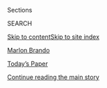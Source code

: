 <div id="app">

<div>

<div class="NYTAppHideMasthead css-zz1s19 e1suatyy0">

<div class="section css-ui9rw0 e1suatyy2">

<div class="css-11hrj97 er09x8g0">

<div class="css-6n7j50">

</div>

<span class="css-1dv1kvn">Sections</span>

<div class="css-10488qs">

<span class="css-1dv1kvn">SEARCH</span>

</div>

[Skip to content](#site-content)[Skip to site index](#site-index)

</div>

<div id="masthead-section-label" class="css-1fnb9ct eaxe0e00">

[Marlon
Brando](https://www.nytimes3xbfgragh.onion/topic/person/marlon-brando)

</div>

<div class="css-10698na e1huz5gh0">

</div>

</div>

<div id="masthead-bar-one" class="section hasLinks css-15hmgas e1csuq9d3">

<div class="css-uqyvli e1csuq9d0">

</div>

<div class="css-1uqjmks e1csuq9d1">

</div>

<div class="css-9e9ivx">

[](https://myaccount.nytimes3xbfgragh.onion/auth/login?response_type=cookie&client_id=vi)

</div>

<div class="css-1bvtpon e1csuq9d2">

[Today’s Paper](https://www.nytimes3xbfgragh.onion/section/todayspaper)

</div>

</div>

</div>

</div>

<div data-aria-hidden="false">

<div id="site-content" data-role="main">

<div class="css-1ffjgkm">

</div>

<div id="top-wrapper" class="css-15p45cc eaca97t0" type="top">

<div id="top-slug" class="css-19x0jxb eaca97t1" hidden="">

Advertisement

</div>

[Continue reading the main
story](#after-top)

<div class="ad top-wrapper" style="text-align:center;height:100%;display:block;min-height:90px">

<div id="top" class="place-ad" data-position="top" data-size-key="top">

</div>

</div>

<div id="after-top">

</div>

</div>

<div id="collection-Brando, Marlon" class="section css-15h4p1b e9abtgs0">

<div class="css-1j21atc e1svk9qx1">

<div class="css-fmiefx e1svk9qx2">

<div class="css-1hk7r2m eu54l5x0">

<div id="sponsor-wrapper" class="css-7a1pgi eaca97t0" type="sponsor" hidden="">

<div id="sponsor-slug" class="css-1l4mleb eaca97t1" hidden="">

Supported by

</div>

[Continue reading the main
story](#after-sponsor)

<div id="sponsor" class="ad sponsor-wrapper" style="text-align:left;height:100%;display:block">

</div>

<div id="after-sponsor">

</div>

</div>

</div>

### <span class="css-5xm8y ezz4tcd1">[Times Topics](/index.html)</span>

</div>

<div class="css-nfcc9b e1svk9qx3">

<div class="css-vl9dhg e1svk9qx5">

<div class="css-1nrhkj6 e1svk9qx6">

# Marlon Brando

<div class="follow-button-placeholder" data-collection-id="">

</div>

</div>

</div>

</div>

</div>

<div class="css-185go5a e1o5byef0">

<div class="css-15cbhtu">

  - [Latest](#stream-panel)
  - <span class="css-6n7j50">Search</span>
    <div class="control">
    <div class="label-container css-1dv1kvn">
    Search
    </div>
    <div class="css-wm4t3d">
    **<span id="clear-search-input" class="css-1dv1kvn">Clear this text
    input</span>
    </div>
    </div>
    <span class="css-1iovbfw"></span>

<div id="stream-panel" class="section css-8msx5b e1jz0cab1">

<div class="css-13mho3u">

1.  
    
    <div class="css-1cp3ece">
    
    <div class="css-1l4spti">
    
    [](/2019/07/11/style/marlon-brando-rolex-auction-apocalypse-now.html)
    
    <div class="css-79elbk">
    
    ![](https://static01.graylady3jvrrxbe.onion/images/2019/07/14/fashion/11Brandorolex-1/11Brandorolex-1-thumbWide.jpg?quality=75&auto=webp&disable=upscale)
    
    </div>
    
    ## Marlon Brando’s Rolex From ‘Apocalypse Now’ Resurfaces
    
    Considered a lost classic by watch buffs, the missing Rolex GMT was
    found in a family dresser. It will be auctioned this year.
    
    <div class="css-1nqbnmb ea5icrr0">
    
    By <span class="css-1n7hynb">Alex
    Williams</span>
    
    </div>
    
    </div>
    
    <div class="css-1lc2l26 e1xfvim33">
    
    </div>
    
    </div>

2.  
    
    <div class="css-1cp3ece">
    
    <div class="css-1l4spti">
    
    [](/2018/08/26/obituaries/jack-costanzo-musician-known-as-mr-bongo-dies-at-98.html)
    
    <div class="css-79elbk">
    
    ![](https://static01.graylady3jvrrxbe.onion/images/2018/08/27/obituaries/27COSTANZO-OBIT/23COSTANZO1-thumbWide.jpg?quality=75&auto=webp&disable=upscale)
    
    </div>
    
    ## Jack Costanzo, Musician Known as Mr. Bongo, Dies at 98
    
    He played with top bandleaders like Stan Kenton, as well as with
    celebrities like Marlon Brando, and helped fuel the Latin jazz
    genre.
    
    <div class="css-1nqbnmb ea5icrr0">
    
    By <span class="css-1n7hynb">Neil
    Genzlinger</span>
    
    </div>
    
    </div>
    
    <div class="css-1lc2l26 e1xfvim33">
    
    </div>
    
    </div>

3.  
    
    <div class="css-1cp3ece">
    
    <div class="css-1l4spti">
    
    [](/2017/12/27/world/europe/awards-refusals.html)
    
    <div class="css-79elbk">
    
    ![](https://static01.graylady3jvrrxbe.onion/images/2017/12/27/world/XXAWARDS-01/XXAWARDS-01-thumbWide.jpg?quality=75&auto=webp&disable=upscale)
    
    </div>
    
    ## Just Saying No: Luminaries Who Have Shunned Awards
    
    As the French chef Jérôme Brochot returns his Michelin star, here is
    a look at others who have turned down celebrated honors and awards.
    
    <div class="css-1nqbnmb ea5icrr0">
    
    By <span class="css-1n7hynb">Tess
    Felder</span>
    
    </div>
    
    </div>
    
    <div class="css-1lc2l26 e1xfvim33">
    
    </div>
    
    </div>

4.  
    
    <div class="css-1cp3ece">
    
    <div class="css-1l4spti">
    
    [](/2016/12/05/movies/revisted-last-tango-in-paris-rape-scene-causes-internet-outcry.html)
    
    <div class="css-79elbk">
    
    ![](https://static01.graylady3jvrrxbe.onion/images/2016/12/05/arts/06XP-TANGO/06XP-TANGO-thumbWide.jpg?quality=75&auto=webp&disable=upscale)
    
    </div>
    
    ## Revisited ‘Last Tango in Paris’ Rape Scene Causes Internet Outcry
    
    That the actress Maria Schneider was left in the dark about details
    of the infamous scene in Bernardo Bertolucci’s 1972 film has left
    many outraged.
    
    <div class="css-1nqbnmb ea5icrr0">
    
    By <span class="css-1n7hynb">Daniel
    Victor</span>
    
    </div>
    
    </div>
    
    <div class="css-1lc2l26 e1xfvim33">
    
    </div>
    
    </div>

5.  
    
    <div class="css-1cp3ece">
    
    <div class="css-1l4spti">
    
    [](/slideshow/2016/04/15/t-magazine/the-director-of-sing-street-on-his-favorite-movie-musicals.html)
    
    <div class="css-79elbk">
    
    ![](https://static01.graylady3jvrrxbe.onion/images/2016/04/15/t-magazine/15tmag-carney-slide-4LK9/15tmag-carney-slide-4LK9-thumbWide.jpg?quality=75&auto=webp&disable=upscale)
    
    </div>
    
    ## The Director of “Sing Street” on His Favorite Movie Musicals
    
    John Carney shares his picks, from “A Star is Born” to “Saturday
    Night
    Fever.”
    
    <div class="css-1nqbnmb ea5icrr0">
    
    </div>
    
    </div>
    
    <div class="css-1lc2l26 e1xfvim33">
    
    </div>
    
    </div>

6.  
    
    <div class="css-1cp3ece">
    
    <div class="css-1l4spti">
    
    [](/2016/01/07/movies/the-power-of-documentaries-on-the-oscar-trail.html)
    
    <div class="css-79elbk">
    
    ![](https://static01.graylady3jvrrxbe.onion/images/2016/01/07/arts/07CARPETBAGGER1/07CARPETBAGGER1-thumbWide.jpg?quality=75&auto=webp&disable=upscale)
    
    </div>
    
    ### <span class="css-m70j1g">The Carpetbagger</span>
    
    ## The Power of Documentaries on the Oscar Trail
    
    A win in this category, or even a nomination, can turn the spotlight
    on an injustice or a problem and inspire action.
    
    <div class="css-1nqbnmb ea5icrr0">
    
    By <span class="css-1n7hynb">Cara
    Buckley</span>
    
    </div>
    
    </div>
    
    <div class="css-1lc2l26 e1xfvim33">
    
    </div>
    
    </div>

7.  
    
    <div class="css-1cp3ece">
    
    <div class="css-1l4spti">
    
    [](/2015/08/26/movies/anna-kashfi-actress-who-was-brandos-first-wife-dies-at-80.html)
    
    <div class="css-79elbk">
    
    ![](https://static01.graylady3jvrrxbe.onion/images/2015/08/25/arts/25kashfi-obit-web/25kashfi-obit-web-thumbWide-v2.jpg?quality=75&auto=webp&disable=upscale)
    
    </div>
    
    ## Anna Kashfi, Actress Who Was Brando’s First Wife, Dies at 80
    
    Ms. Kashfi, whose background was much disputed, was married to
    Brando for just two years and was the mother of their son,
    Christian.
    
    <div class="css-1nqbnmb ea5icrr0">
    
    By <span class="css-1n7hynb">Bruce
    Weber</span>
    
    </div>
    
    </div>
    
    <div class="css-1lc2l26 e1xfvim33">
    
    </div>
    
    </div>

8.  
    
    <div class="css-1cp3ece">
    
    <div class="css-1l4spti">
    
    [](https://artsbeat.blogs.nytimes3xbfgragh.onion/2015/07/30/inside-the-floating-head-of-marlon-brando/)
    
    <div class="css-79elbk">
    
    ![](https://static01.graylady3jvrrxbe.onion/images/2015/07/28/multimedia/marlon-clip/marlon-clip-thumbWide.jpg?quality=75&auto=webp&disable=upscale)
    
    </div>
    
    ### <span class="css-m70j1g">ArtsBeat</span>
    
    ## Inside the Floating Head of Marlon Brando
    
    A look at the work that went into creating a 3-D animated version of
    Marlon Brando’s head in the documentary “Listen to Me Marlon.”
    
    <div class="css-1nqbnmb ea5icrr0">
    
    By <span class="css-1n7hynb">Mekado
    Murphy</span>
    
    </div>
    
    </div>
    
    <div class="css-1lc2l26 e1xfvim33">
    
    </div>
    
    </div>

9.  
    
    <div class="css-1cp3ece">
    
    <div class="css-1l4spti">
    
    [](/2015/07/30/arts/what-to-do-this-weekend.html)
    
    <div class="css-79elbk">
    
    ![](https://static01.graylady3jvrrxbe.onion/images/2015/07/29/arts/29LISTEN/29LISTEN-thumbWide-v2.jpg?quality=75&auto=webp&disable=upscale)
    
    </div>
    
    ## What to Do This Weekend
    
    Need help finding something to do? The Times arts team has you
    covered.
    
    <div class="css-1nqbnmb ea5icrr0">
    
    By <span class="css-1n7hynb">Daniel
    McDermon</span>
    
    </div>
    
    </div>
    
    <div class="css-1lc2l26 e1xfvim33">
    
    </div>
    
    </div>

10. 
    
    <div class="css-1cp3ece">
    
    <div class="css-1l4spti">
    
    [](/2015/07/29/movies/review-listen-to-me-marlon-explores-brandos-life-of-contention.html)
    
    <div class="css-79elbk">
    
    ![](https://static01.graylady3jvrrxbe.onion/images/2015/07/29/arts/29LISTEN/29LISTEN-thumbWide-v2.jpg?quality=75&auto=webp&disable=upscale)
    
    </div>
    
    ### <span class="css-m70j1g">Movie Review</span>
    
    ## Review: ‘Listen to Me Marlon’ Explores Brando’s Life of Contention
    
    The documentary “Listen to Me Marlon,” directed by Stevan Riley,
    draws on audio recordings in which the actor talked about his life
    and career.
    
    <div class="css-1nqbnmb ea5icrr0">
    
    By <span class="css-1n7hynb">Manohla Dargis</span>
    
    </div>
    
    </div>
    
    <div class="css-1lc2l26 e1xfvim33">
    
    </div>
    
    </div>

<div class="css-13mho3u">

<div class="css-1t62hi8">

<div class="css-1stvaey">

Show
More

<div>

<div style="border:0;clip:rect(0 0 0 0);height:1px;margin:-1px;overflow:hidden;white-space:nowrap;padding:0;width:1px;position:absolute" data-role="log" data-aria-live="assertive">

</div>

<div style="border:0;clip:rect(0 0 0 0);height:1px;margin:-1px;overflow:hidden;white-space:nowrap;padding:0;width:1px;position:absolute" data-role="log" data-aria-live="assertive">

</div>

<div style="border:0;clip:rect(0 0 0 0);height:1px;margin:-1px;overflow:hidden;white-space:nowrap;padding:0;width:1px;position:absolute" data-role="log" data-aria-live="polite">

</div>

<div style="border:0;clip:rect(0 0 0 0);height:1px;margin:-1px;overflow:hidden;white-space:nowrap;padding:0;width:1px;position:absolute" data-role="log" data-aria-live="polite">

</div>

</div>

</div>

</div>

</div>

</div>

<div class="css-g6hk37 supplemental">

<div id="mid1-wrapper" class="css-10wkyv7 eaca97t0" type="lede">

<div id="mid1-slug" class="css-1tag3rd eaca97t1">

Advertisement

</div>

[Continue reading the main
story](#after-mid1)

<div id="mid1" class="ad mid1-wrapper" style="text-align:center;height:100%;display:block;min-height:250px">

</div>

<div id="after-mid1">

</div>

</div>

<div id="mktg-wrapper" class="css-oxle51 eaca97t0" type="mktg">

<div id="mktg-slug" class="css-1tag3rd eaca97t1">

Advertisement

</div>

[Continue reading the main
story](#after-mktg)

<div id="mktg" class="ad mktg-wrapper" style="text-align:center;height:100%;display:block">

</div>

<div id="after-mktg">

</div>

</div>

</div>

</div>

</div>

</div>

</div>

</div>

## Site Index

<div>

</div>

## Site Information Navigation

  - [© <span>2020</span> <span>The New York Times
    Company</span>](https://help.nytimes3xbfgragh.onion/hc/en-us/articles/115014792127-Copyright-notice)

<!-- end list -->

  - [NYTCo](https://www.nytco.com/)
  - [Contact
    Us](https://help.nytimes3xbfgragh.onion/hc/en-us/articles/115015385887-Contact-Us)
  - [Work with us](https://www.nytco.com/careers/)
  - [Advertise](https://nytmediakit.com/)
  - [T Brand Studio](http://www.tbrandstudio.com/)
  - [Your Ad
    Choices](https://www.nytimes3xbfgragh.onion/privacy/cookie-policy#how-do-i-manage-trackers)
  - [Privacy](https://www.nytimes3xbfgragh.onion/privacy)
  - [Terms of
    Service](https://help.nytimes3xbfgragh.onion/hc/en-us/articles/115014893428-Terms-of-service)
  - [Terms of
    Sale](https://help.nytimes3xbfgragh.onion/hc/en-us/articles/115014893968-Terms-of-sale)
  - [Site
    Map](https://spiderbites.nytimes3xbfgragh.onion)
  - [Help](https://help.nytimes3xbfgragh.onion/hc/en-us)
  - [Subscriptions](https://www.nytimes3xbfgragh.onion/subscription?campaignId=37WXW)

</div>

</div>
